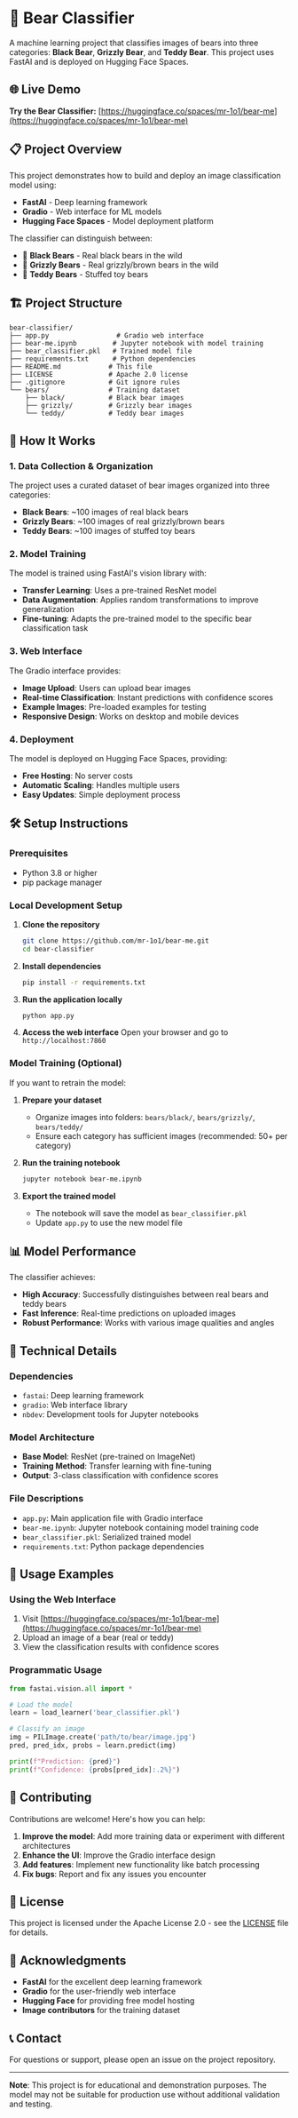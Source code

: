 # 🐻 Bear Classifier

A machine learning project that classifies images of bears into three categories: **Black Bear**, **Grizzly Bear**, and **Teddy Bear**. This project uses FastAI and is deployed on Hugging Face Spaces.

## 🌐 Live Demo

**Try the Bear Classifier:** [https://huggingface.co/spaces/mr-1o1/bear-me](https://huggingface.co/spaces/mr-1o1/bear-me)

## 📋 Project Overview

This project demonstrates how to build and deploy an image classification model using:
- **FastAI** - Deep learning framework
- **Gradio** - Web interface for ML models
- **Hugging Face Spaces** - Model deployment platform

The classifier can distinguish between:
- 🐻 **Black Bears** - Real black bears in the wild
- 🐻 **Grizzly Bears** - Real grizzly/brown bears in the wild  
- 🧸 **Teddy Bears** - Stuffed toy bears

## 🏗️ Project Structure

```
bear-classifier/
├── app.py                 # Gradio web interface
├── bear-me.ipynb         # Jupyter notebook with model training
├── bear_classifier.pkl   # Trained model file
├── requirements.txt      # Python dependencies
├── README.md            # This file
├── LICENSE              # Apache 2.0 license
├── .gitignore           # Git ignore rules
└── bears/               # Training dataset
    ├── black/           # Black bear images
    ├── grizzly/         # Grizzly bear images
    └── teddy/           # Teddy bear images
```

## 🚀 How It Works

### 1. **Data Collection & Organization**
The project uses a curated dataset of bear images organized into three categories:
- **Black Bears**: ~100 images of real black bears
- **Grizzly Bears**: ~100 images of real grizzly/brown bears  
- **Teddy Bears**: ~100 images of stuffed toy bears

### 2. **Model Training**
The model is trained using FastAI's vision library with:
- **Transfer Learning**: Uses a pre-trained ResNet model
- **Data Augmentation**: Applies random transformations to improve generalization
- **Fine-tuning**: Adapts the pre-trained model to the specific bear classification task

### 3. **Web Interface**
The Gradio interface provides:
- **Image Upload**: Users can upload bear images
- **Real-time Classification**: Instant predictions with confidence scores
- **Example Images**: Pre-loaded examples for testing
- **Responsive Design**: Works on desktop and mobile devices

### 4. **Deployment**
The model is deployed on Hugging Face Spaces, providing:
- **Free Hosting**: No server costs
- **Automatic Scaling**: Handles multiple users
- **Easy Updates**: Simple deployment process

## 🛠️ Setup Instructions

### Prerequisites
- Python 3.8 or higher
- pip package manager

### Local Development Setup

1. **Clone the repository**
   ```bash
   git clone https://github.com/mr-1o1/bear-me.git
   cd bear-classifier
   ```

2. **Install dependencies**
   ```bash
   pip install -r requirements.txt
   ```

3. **Run the application locally**
   ```bash
   python app.py
   ```

4. **Access the web interface**
   Open your browser and go to `http://localhost:7860`

### Model Training (Optional)

If you want to retrain the model:

1. **Prepare your dataset**
   - Organize images into folders: `bears/black/`, `bears/grizzly/`, `bears/teddy/`
   - Ensure each category has sufficient images (recommended: 50+ per category)

2. **Run the training notebook**
   ```bash
   jupyter notebook bear-me.ipynb
   ```

3. **Export the trained model**
   - The notebook will save the model as `bear_classifier.pkl`
   - Update `app.py` to use the new model file

## 📊 Model Performance

The classifier achieves:
- **High Accuracy**: Successfully distinguishes between real bears and teddy bears
- **Fast Inference**: Real-time predictions on uploaded images
- **Robust Performance**: Works with various image qualities and angles

## 🔧 Technical Details

### Dependencies
- `fastai`: Deep learning framework
- `gradio`: Web interface library
- `nbdev`: Development tools for Jupyter notebooks

### Model Architecture
- **Base Model**: ResNet (pre-trained on ImageNet)
- **Training Method**: Transfer learning with fine-tuning
- **Output**: 3-class classification with confidence scores

### File Descriptions
- `app.py`: Main application file with Gradio interface
- `bear-me.ipynb`: Jupyter notebook containing model training code
- `bear_classifier.pkl`: Serialized trained model
- `requirements.txt`: Python package dependencies

## 🎯 Usage Examples

### Using the Web Interface
1. Visit [https://huggingface.co/spaces/mr-1o1/bear-me](https://huggingface.co/spaces/mr-1o1/bear-me)
2. Upload an image of a bear (real or teddy)
3. View the classification results with confidence scores

### Programmatic Usage
```python
from fastai.vision.all import *

# Load the model
learn = load_learner('bear_classifier.pkl')

# Classify an image
img = PILImage.create('path/to/bear/image.jpg')
pred, pred_idx, probs = learn.predict(img)

print(f"Prediction: {pred}")
print(f"Confidence: {probs[pred_idx]:.2%}")
```

## 🤝 Contributing

Contributions are welcome! Here's how you can help:

1. **Improve the model**: Add more training data or experiment with different architectures
2. **Enhance the UI**: Improve the Gradio interface design
3. **Add features**: Implement new functionality like batch processing
4. **Fix bugs**: Report and fix any issues you encounter

## 📄 License

This project is licensed under the Apache License 2.0 - see the [LICENSE](LICENSE) file for details.

## 🙏 Acknowledgments

- **FastAI** for the excellent deep learning framework
- **Gradio** for the user-friendly web interface
- **Hugging Face** for providing free model hosting
- **Image contributors** for the training dataset

## 📞 Contact

For questions or support, please open an issue on the project repository.

---

**Note**: This project is for educational and demonstration purposes. The model may not be suitable for production use without additional validation and testing.
